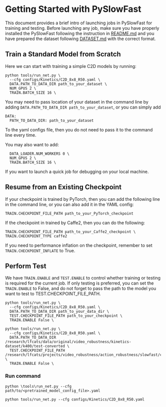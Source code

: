 # Getting Started with PySlowFast

This document provides a brief intro of launching jobs in PySlowFast for training and testing. Before launching any job, make sure you have properly installed the PySlowFast following the instruction in [README.md](README.md) and you have prepared the dataset following [DATASET.md](slowfast/datasets/DATASET.md) with the correct format.

## Train a Standard Model from Scratch

Here we can start with training a simple C2D models by running:

```
python tools/run_net.py \
  --cfg configs/Kinetics/C2D_8x8_R50.yaml \
  DATA.PATH_TO_DATA_DIR path_to_your_dataset \
  NUM_GPUS 2 \
  TRAIN.BATCH_SIZE 16 \
```
You may need to pass location of your dataset in the command line by adding `DATA.PATH_TO_DATA_DIR path_to_your_dataset`, or you can simply add

```
DATA:
  PATH_TO_DATA_DIR: path_to_your_dataset
```
To the yaml configs file, then you do not need to pass it to the command line every time.


You may also want to add:
```
  DATA_LOADER.NUM_WORKERS 0 \
  NUM_GPUS 2 \
  TRAIN.BATCH_SIZE 16 \
```

If you want to launch a quick job for debugging on your local machine.

## Resume from an Existing Checkpoint
If your checkpoint is trained by PyTorch, then you can add the following line in the command line, or you can also add it in the YAML config:

```
TRAIN.CHECKPOINT_FILE_PATH path_to_your_PyTorch_checkpoint
```

If the checkpoint in trained by Caffe2, then you can do the following:

```
TRAIN.CHECKPOINT_FILE_PATH path_to_your_Caffe2_checkpoint \
TRAIN.CHECKPOINT_TYPE caffe2
```

If you need to performance inflation on the checkpoint, remember to set `TRAIN.CHECKPOINT_INFLATE` to True.


## Perform Test
We have `TRAIN.ENABLE` and `TEST.ENABLE` to control whether training or testing is required for the current job. If only testing is preferred, you can set the `TRAIN.ENABLE` to False, and do not forget to pass the path to the model you want to test to TEST.CHECKPOINT_FILE_PATH.
```
python tools/run_net.py \
  --cfg configs/Kinetics/C2D_8x8_R50.yaml \
  DATA.PATH_TO_DATA_DIR path_to_your_data_dir \
  TEST.CHECKPOINT_FILE_PATH path_to_your_checkpoint \
  TRAIN.ENABLE False \

python tools/run_net.py \
  --cfg configs/Kinetics/C2D_8x8_R50.yaml \
  DATA.PATH_TO_DATA_DIR /research/lfcats/data/original/video_robustness/kinetics-dataset/k400/test-converted \
  TEST.CHECKPOINT_FILE_PATH /research/lfcats/projects/video_robustness/action_robustness/slowfast/checkpoints \
  TRAIN.ENABLE False \
```

### Run command
```
python \tools\run_net.py --cfg path/to/<pretrained_model_config_file>.yaml

python tools/run_net.py --cfg configs/Kinetics/C2D_8x8_R50.yaml
```
